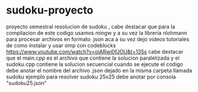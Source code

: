 # sudoku-proyecto
proyecto semestral resolucion de sudoku , cabe destacar que para la compilacion de este codigo usamos mingw y a su vez la libreria nlohmann para procesar archivos en formato .json aca a su vez dejo videos tutoriales de como instalar y usar omp con codeblocks https://www.youtube.com/watch?v=oiARwi0fJOU&t=135s
 cabe destacar que el main.cpp es el archivo que contiene la solucion paralelizada y el sudoku.cpp contiene la solucion secuencial
 cuando se ejecute el codigo debe anotar el nombre del archivo .json dejado en la misma carpeta llamada sudoku ejemplo para resolver sudoku 25x25 debe anotar por consola "sudoku25.json"
 
